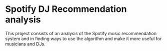 # Spotify DJ Recommendation analysis

This project consists of an analysis of the Spotify music recommendation system and in finding ways to use the algorithm and make it more useful for musicians and DJs.
